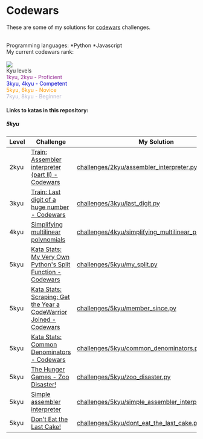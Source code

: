 # Codewars

These are some of my solutions for <a href="http://www.codewars.com">codewars</a> challenges.

<br>
Programming languages:
*Python
*Javascript

<br>
My current codewars rank:
<br>
<br>
<img src="https://www.codewars.com/users/lumega/badges/large">

<br>
Kyu levels

<br>
<font color=#993399>1kyu, 2kyu - Proficient</font>
<br>
<font color=#0000cc>3kyu, 4kyu - Competent</font>
<br>
<font color=#ff9900>5kyu, 6kyu - Novice</font>
<br>
<font color=#b3b3cc>7kyu, 8kyu - Beginner</font>
<br>

<b><h4>Links to katas in this repository:</h4></b>
<b><h5>5kyu</h5></b>

| Level | Challenge  | My Solution |
| ------------- | ------------- | ------------- |
| 2kyu | <a href="https://www.codewars.com/kata/assembler-interpreter-part-ii/train/python" target="_blank">Train: Assembler interpreter (part II) - Codewars</a> | <a href="https://github.com/lumega/codewars/blob/master/challenges/2kyu/assembler_interpreter.py">challenges/2kyu/assembler_interpreter.py</a> |
| 3kyu | <a href="https://www.codewars.com/kata/last-digit-of-a-huge-number/train/python" target="_blank">Train: Last digit of a huge number - Codewars</a> | <a href="https://github.com/lumega/codewars/blob/master/challenges/3kyu/last_digit.py">challenges/3kyu/last_digit.py</a> |
| 4kyu | <a href="https://www.codewars.com/kata/simplifying-multilinear-polynomials/train/python" target="_blank">Simplifying multilinear polynomials</a> | <a href="https://github.com/lumega/codewars/blob/master/challenges/4kyu/simplifying_multilinear_polynomials.py">challenges/4kyu/simplifying_multilinear_polynomials.py </a> |
| 5kyu | <a href="https://www.codewars.com/kata/55e0467217adf9c3690000f9" target="_blank">Kata Stats: My Very Own Python's Split Function - Codewars</a> | <a href="https://github.com/lumega/codewars/blob/master/challenges/5kyu/my_split.py">challenges/5kyu/my_split.py</a> |
| 5kyu | <a href="https://www.codewars.com/kata/scraping-get-the-year-a-codewarrior-joined/python" target="_blank">Kata Stats: Scraping: Get the Year a CodeWarrior Joined - Codewars</a> | <a href="https://github.com/lumega/codewars/blob/master/challenges/5kyu/member_since.py">challenges/5kyu/member_since.py</a> |
| 5kyu | <a href="https://www.codewars.com/kata/common-denominators/python" target="_blank">Kata Stats: Common Denominators - Codewars</a> | <a href="https://github.com/lumega/codewars/blob/master/challenges/5kyu/common_denominators.py">challenges/5kyu/common_denominators.py</a> |
| 5kyu | <a target="_blank" href="https://www.codewars.com/kata/the-hunger-games-zoo-disaster">The Hunger Games - Zoo Disaster!</a> | <a href="https://github.com/lumega/codewars/blob/master/challenges/5kyu/zoo_disaster.py">challenges/5kyu/zoo_disaster.py</a> |
| 5kyu | <a href="https://www.codewars.com/kata/58e24788e24ddee28e000053" target="_blank">Simple assembler interpreter</a>  |  <a href="https://github.com/lumega/codewars/blob/master/challenges/5kyu/simple_assembler_interpreter.py">challenges/5kyu/simple_assembler_interpreter.py</a> |
| 5kyu | <a target="_blank" href="https://www.codewars.com/kata/dont-eat-the-last-cake/train/python">Don't Eat the Last Cake!</a> | <a href="https://github.com/lumega/codewars/blob/master/challenges/5kyu/dont_eat_the_last_cake.py">challenges/5kyu/dont_eat_the_last_cake.py</a> |

